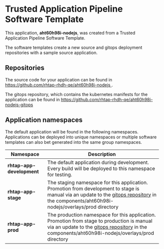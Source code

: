 # Trusted Application Pipeline Software Template

This application, **aht60h98i-nodejs**, was created from a Trusted Application Pipeline Software Template.

The software templates create a new source and gitops deployment repositories with a sample source application. 

## Repositories

The source code for your application can be found in [https://github.com/rhtap-rhdh-qe/aht60h98i-nodejs ](https://github.com/rhtap-rhdh-qe/aht60h98i-nodejs ).
 
The gitops repository, which contains the kubernetes manifests for the application can be found in 
[https://github.com/rhtap-rhdh-qe/aht60h98i-nodejs-gitops ](https://github.com/rhtap-rhdh-qe/aht60h98i-nodejs-gitops ) 

## Application namespaces 

The default application will be found in the following namespaces. Applications can be deployed into unique namespaces or multiple software templates can also bet generated into the same group namespaces.  

|  Namespace   |  Description   |  
| -------- | -------- |   
| **rhtap-app-development** | The default application during development. Every build will be deployed to this namespace for testing. | 
| **rhtap-app-stage** | The staging namespace for this application. Promotion from development to stage is manual via an update to the [gitops repository](https://github.com/rhtap-rhdh-qe/aht60h98i-nodejs-gitops ) in the components/aht60h98i-nodejs/overlays/prod directory |  
| **rhtap-app-prod** | The production namespace for this application. Promotion from stage to production is manual via an update to the [gitops repository](https://github.com/rhtap-rhdh-qe/aht60h98i-nodejs-gitops ) in the components/aht60h98i-nodejs/overlays/prod directory | 
